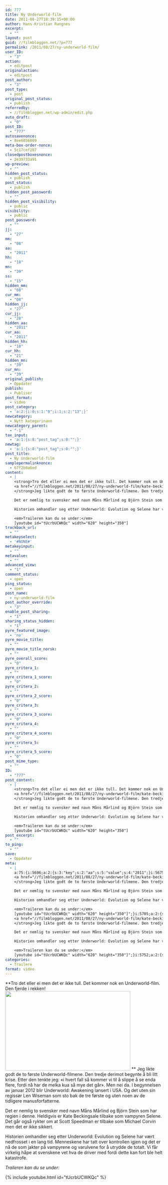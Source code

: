 ```yaml
---
id: 777
title: Ny Underworld-film
date: 2011-08-27T18:39:15+00:00
author: Hans-Kristian Rangnes
excerpt:
  - ""
layout: post
guid: //filmbloggen.net/?p=777
permalink: /2011/08/27/ny-underworld-film/
user_ID:
  - "3"
action:
  - editpost
originalaction:
  - editpost
post_author:
  - "3"
post_type:
  - post
original_post_status:
  - publish
referredby:
  - //filmbloggen.net/wp-admin/edit.php
auto_draft:
  - "0"
post_ID:
  - "777"
autosavenonce:
  - 8ee6056069
meta-box-order-nonce:
  - 5c17cef207
closedpostboxesnonce:
  - 2e39733a91
wp-preview:
  - ""
hidden_post_status:
  - publish
post_status:
  - publish
hidden_post_password:
  - ""
hidden_post_visibility:
  - public
visibility:
  - public
post_password:
  - ""
jj:
  - "27"
mm:
  - "08"
aa:
  - "2011"
hh:
  - "18"
mn:
  - "39"
ss:
  - "15"
hidden_mm:
  - "08"
cur_mm:
  - "08"
hidden_jj:
  - "27"
cur_jj:
  - "28"
hidden_aa:
  - "2011"
cur_aa:
  - "2011"
hidden_hh:
  - "18"
cur_hh:
  - "21"
hidden_mn:
  - "39"
cur_mn:
  - "39"
original_publish:
  - Oppdater
publish:
  - Publiser
post_format:
  - video
post_category:
  - 'a:2:{i:0;s:1:"0";i:1;s:2:"13";}'
newcategory:
  - Nytt kategorinavn
newcategory_parent:
  - "-1"
tax_input:
  - 'a:1:{s:8:"post_tag";s:0:"";}'
newtag:
  - 'a:1:{s:8:"post_tag";s:0:"";}'
post_title:
  - Ny Underworld-film
samplepermalinknonce:
  - 67f2b0a6ed
content:
  - |
    <strong>Tro det eller ei men det er ikke tull. Det kommer nok en Underworld-film. Den fjerde i rekken!
    <a href="//filmbloggen.net/2011/08/27/ny-underworld-film/kate-beckinsale-in-underworld-awakening_500x333/" rel="attachment wp-att-778"><img class="alignnone size-full wp-image-778" src="//filmbloggen.net/wp-content/uploads//2011/08/kate-beckinsale-in-underworld-awakening_500x333.jpg" alt="" width="400" height="253" /></a>
    </strong>Jeg likte godt de to første Underworld-filmene. Den tredje derimot begynte å bli litt krise. Etter den tenkte jeg: "i hvert fall så kommer vi til å slippe å se enda flere, fordi nå har de melka kua så mye det går". Men nei da. I begynnelsen av januar 2012 blir Underworld: Awakening lansert i USA. Og det uten sin regissør Len Wiseman som sto bak de tre første og uten noen av de tidligere manusforfatterne.

    Det er nemlig to svensker med navn Måns Mårlind og Björn Stein som har regien i denne. Heldigvis er Kate Beckingsale tilbake som vampyren Selene. Det går også rykter om at Scott Speedman er tilbake som Michael Corvin men det er ikke sikkert.

    Historien omhandler seg etter Underworld: Evolution og Selene har vært nedfrosset i en lang tid. Menneskene har tatt over kontrollen igjen og det er nå de som jakter på vampyrene og varulvene for å utrydde de totalt. Vi får virkelig håpe at svenskene vet hva de driver med fordi dette kan fort ble helt katastrofe.

    <em>Traileren kan du se under:</em>
    [youtube id="tUcrbUCWKQc" width="620" height="350"]
trackback_url:
  - ""
metakeyselect:
  - '#NONE#'
metakeyinput:
  - ""
metavalue:
  - ""
advanced_view:
  - "1"
comment_status:
  - open
ping_status:
  - open
post_name:
  - ny-underworld-film
post_author_override:
  - "3"
enable_post_sharing:
  - "1"
sharing_status_hidden:
  - "1"
pyre_featured_image:
  - 'no'
pyre_movie_title:
  - ""
pyre_movie_title_norsk:
  - ""
pyre_overall_score:
  - "0"
pyre_critera_1:
  - ""
pyre_critera_1_score:
  - "0"
pyre_critera_2:
  - ""
pyre_critera_2_score:
  - "0"
pyre_critera_3:
  - ""
pyre_critera_3_score:
  - "0"
pyre_critera_4:
  - ""
pyre_critera_4_score:
  - "0"
pyre_critera_5:
  - ""
pyre_critera_5_score:
  - "0"
post_mime_type:
  - ""
ID:
  - "777"
post_content:
  - |
    <strong>Tro det eller ei men det er ikke tull. Det kommer nok en Underworld-film. Den fjerde i rekken!
    <a href="//filmbloggen.net/2011/08/27/ny-underworld-film/kate-beckinsale-in-underworld-awakening_500x333/" rel="attachment wp-att-778"><img class="alignnone size-full wp-image-778" src="//filmbloggen.net/wp-content/uploads//2011/08/kate-beckinsale-in-underworld-awakening_500x333.jpg" alt="" width="400" height="253" /></a>
    </strong>Jeg likte godt de to første Underworld-filmene. Den tredje derimot begynte å bli litt krise. Etter den tenkte jeg: "i hvert fall så kommer vi til å slippe å se enda flere, fordi nå har de melka kua så mye det går". Men nei da. I begynnelsen av januar 2012 blir Underworld: Awakening lansert i USA. Og det uten sin regissør Len Wiseman som sto bak de tre første og uten noen av de tidligere manusforfatterne.

    Det er nemlig to svensker med navn Måns Mårlind og Björn Stein som har regien i denne. Heldigvis er Kate Beckingsale tilbake som vampyren Selene. Det går også rykter om at Scott Speedman er tilbake som Michael Corvin men det er ikke sikkert.

    Historien omhandler seg etter Underworld: Evolution og Selene har vært nedfrosset i en lang tid. Menneskene har tatt over kontrollen igjen og det er nå de som jakter på vampyrene og varulvene for å utrydde de totalt. Vi får virkelig håpe at svenskene vet hva de driver med fordi dette kan fort ble helt katastrofe.

    <em>Traileren kan du se under:</em>
    [youtube id="tUcrbUCWKQc" width="620" height="350"]
post_excerpt:
  - ""
to_ping:
  - ""
save:
  - Oppdater
meta:
  - |
    a:75:{i:5696;a:2:{s:3:"key";s:2:"aa";s:5:"value";s:4:"2011";}i:5675;a:2:{s:3:"key";s:6:"action";s:5:"value";s:8:"editpost";}i:5728;a:2:{s:3:"key";s:13:"advanced_view";s:5:"value";s:1:"1";}i:5684;a:2:{s:3:"key";s:13:"autosavenonce";s:5:"value";s:10:"e340991060";}i:5682;a:2:{s:3:"key";s:10:"auto_draft";s:5:"value";s:1:"0";}i:5686;a:2:{s:3:"key";s:20:"closedpostboxesnonce";s:5:"value";s:10:"8effb3dc31";}i:5729;a:2:{s:3:"key";s:14:"comment_status";s:5:"value";s:4:"open";}i:5721;a:2:{s:3:"key";s:7:"content";s:5:"value";s:1589:"<strong>Tro det eller ei men det er ikke tull. Det kommer nok en Underworld-film. Den fjerde i rekken!
    <a href="//filmbloggen.net/2011/08/27/ny-underworld-film/kate-beckinsale-in-underworld-awakening_500x333/" rel="attachment wp-att-778"><img class="alignnone size-full wp-image-778" title="kate-beckinsale-in-underworld-awakening_500x333" src="//filmbloggen.net/wp-content/uploads//2011/08/kate-beckinsale-in-underworld-awakening_500x333.jpg" alt="" width="400" height="253" /></a>
    </strong>Jeg likte godt de to første Underworld-filmene. Den tredje derimot begynte å bli litt krise. Etter den tenkte jeg: "i hvert fall så kommer vi til å slippe å se enda flere, fordi nå har de melka kua så mye det går". Men nei da. I begynnelsen av januar 2012 blir Underworld: Awakening lansert i USA. Og det uten sin regissør Len Wiseman som sto bak de tre første og uten noen av de tidligere manusforfatterne.

    Det er nemlig to svensker med navn Måns Mårlind og Björn Stein som har regien i denne. Heldigvis er Kate Beckingsale tilbake som vampyren Selene. Det går også rykter om at Scott Speedman er tilbake som Michael Corvin men det er ikke sikkert.

    Historien omhandler seg etter Underworld: Evolution og Selene har vært nedfrosset i en lang tid. Menneskene har tatt over kontrollen igjen og det er nå de som jakter på vampyrene og varulvene for å utrydde de totalt. Vi får virkelig håpe at svenskene vet hva de driver med fordi dette kan fort ble helt katastrofe.

    <em>Traileren kan du se under:</em>
    [youtube id="tUcrbUCWKQc" width="620" height="350"]";}i:5705;a:2:{s:3:"key";s:6:"cur_aa";s:5:"value";s:4:"2011";}i:5707;a:2:{s:3:"key";s:6:"cur_hh";s:5:"value";s:2:"18";}i:5703;a:2:{s:3:"key";s:6:"cur_jj";s:5:"value";s:2:"27";}i:5701;a:2:{s:3:"key";s:6:"cur_mm";s:5:"value";s:2:"08";}i:5709;a:2:{s:3:"key";s:6:"cur_mn";s:5:"value";s:2:"39";}i:5733;a:2:{s:3:"key";s:19:"enable_post_sharing";s:5:"value";s:1:"1";}i:5722;a:2:{s:3:"key";s:7:"excerpt";s:5:"value";s:0:"";}i:5697;a:2:{s:3:"key";s:2:"hh";s:5:"value";s:2:"18";}i:5704;a:2:{s:3:"key";s:9:"hidden_aa";s:5:"value";s:4:"2011";}i:5706;a:2:{s:3:"key";s:9:"hidden_hh";s:5:"value";s:2:"18";}i:5702;a:2:{s:3:"key";s:9:"hidden_jj";s:5:"value";s:2:"27";}i:5700;a:2:{s:3:"key";s:9:"hidden_mm";s:5:"value";s:2:"08";}i:5708;a:2:{s:3:"key";s:9:"hidden_mn";s:5:"value";s:2:"39";}i:5690;a:2:{s:3:"key";s:20:"hidden_post_password";s:5:"value";s:0:"";}i:5688;a:2:{s:3:"key";s:18:"hidden_post_status";s:5:"value";s:7:"publish";}i:5691;a:2:{s:3:"key";s:22:"hidden_post_visibility";s:5:"value";s:6:"public";}i:5750;a:2:{s:3:"key";s:2:"ID";s:5:"value";s:3:"777";}i:5694;a:2:{s:3:"key";s:2:"jj";s:5:"value";s:2:"27";}i:5685;a:2:{s:3:"key";s:20:"meta-box-order-nonce";s:5:"value";s:10:"8753b9c564";}i:5725;a:2:{s:3:"key";s:12:"metakeyinput";s:5:"value";s:0:"";}i:5724;a:2:{s:3:"key";s:13:"metakeyselect";s:5:"value";s:6:"#NONE#";}i:5726;a:2:{s:3:"key";s:9:"metavalue";s:5:"value";s:0:"";}i:5695;a:2:{s:3:"key";s:2:"mm";s:5:"value";s:2:"08";}i:5698;a:2:{s:3:"key";s:2:"mn";s:5:"value";s:2:"39";}i:5714;a:2:{s:3:"key";s:11:"newcategory";s:5:"value";s:17:"Nytt kategorinavn";}i:5715;a:2:{s:3:"key";s:18:"newcategory_parent";s:5:"value";s:2:"-1";}i:5676;a:2:{s:3:"key";s:14:"originalaction";s:5:"value";s:8:"editpost";}i:5679;a:2:{s:3:"key";s:20:"original_post_status";s:5:"value";s:7:"publish";}i:5710;a:2:{s:3:"key";s:16:"original_publish";s:5:"value";s:8:"Oppdater";}i:5730;a:2:{s:3:"key";s:11:"ping_status";s:5:"value";s:4:"open";}i:5677;a:2:{s:3:"key";s:11:"post_author";s:5:"value";s:1:"3";}i:5732;a:2:{s:3:"key";s:20:"post_author_override";s:5:"value";s:1:"3";}i:5751;a:2:{s:3:"key";s:12:"post_content";s:5:"value";s:1589:"<strong>Tro det eller ei men det er ikke tull. Det kommer nok en Underworld-film. Den fjerde i rekken!
    <a href="//filmbloggen.net/2011/08/27/ny-underworld-film/kate-beckinsale-in-underworld-awakening_500x333/" rel="attachment wp-att-778"><img class="alignnone size-full wp-image-778" title="kate-beckinsale-in-underworld-awakening_500x333" src="//filmbloggen.net/wp-content/uploads//2011/08/kate-beckinsale-in-underworld-awakening_500x333.jpg" alt="" width="400" height="253" /></a>
    </strong>Jeg likte godt de to første Underworld-filmene. Den tredje derimot begynte å bli litt krise. Etter den tenkte jeg: "i hvert fall så kommer vi til å slippe å se enda flere, fordi nå har de melka kua så mye det går". Men nei da. I begynnelsen av januar 2012 blir Underworld: Awakening lansert i USA. Og det uten sin regissør Len Wiseman som sto bak de tre første og uten noen av de tidligere manusforfatterne.

    Det er nemlig to svensker med navn Måns Mårlind og Björn Stein som har regien i denne. Heldigvis er Kate Beckingsale tilbake som vampyren Selene. Det går også rykter om at Scott Speedman er tilbake som Michael Corvin men det er ikke sikkert.

    Historien omhandler seg etter Underworld: Evolution og Selene har vært nedfrosset i en lang tid. Menneskene har tatt over kontrollen igjen og det er nå de som jakter på vampyrene og varulvene for å utrydde de totalt. Vi får virkelig håpe at svenskene vet hva de driver med fordi dette kan fort ble helt katastrofe.

    <em>Traileren kan du se under:</em>
    [youtube id="tUcrbUCWKQc" width="620" height="350"]";}i:5752;a:2:{s:3:"key";s:12:"post_excerpt";s:5:"value";s:0:"";}i:5712;a:2:{s:3:"key";s:11:"post_format";s:5:"value";s:1:"0";}i:5683;a:2:{s:3:"key";s:7:"post_ID";s:5:"value";s:3:"777";}i:5749;a:2:{s:3:"key";s:14:"post_mime_type";s:5:"value";s:0:"";}i:5731;a:2:{s:3:"key";s:9:"post_name";s:5:"value";s:18:"ny-underworld-film";}i:5693;a:2:{s:3:"key";s:13:"post_password";s:5:"value";s:0:"";}i:5689;a:2:{s:3:"key";s:11:"post_status";s:5:"value";s:7:"publish";}i:5719;a:2:{s:3:"key";s:10:"post_title";s:5:"value";s:18:"Ny Underworld-film";}i:5678;a:2:{s:3:"key";s:9:"post_type";s:5:"value";s:4:"post";}i:5711;a:2:{s:3:"key";s:7:"publish";s:5:"value";s:8:"Publiser";}i:5739;a:2:{s:3:"key";s:14:"pyre_critera_1";s:5:"value";s:0:"";}i:5740;a:2:{s:3:"key";s:20:"pyre_critera_1_score";s:5:"value";s:1:"0";}i:5741;a:2:{s:3:"key";s:14:"pyre_critera_2";s:5:"value";s:0:"";}i:5742;a:2:{s:3:"key";s:20:"pyre_critera_2_score";s:5:"value";s:1:"0";}i:5743;a:2:{s:3:"key";s:14:"pyre_critera_3";s:5:"value";s:0:"";}i:5744;a:2:{s:3:"key";s:20:"pyre_critera_3_score";s:5:"value";s:1:"0";}i:5745;a:2:{s:3:"key";s:14:"pyre_critera_4";s:5:"value";s:0:"";}i:5746;a:2:{s:3:"key";s:20:"pyre_critera_4_score";s:5:"value";s:1:"0";}i:5747;a:2:{s:3:"key";s:14:"pyre_critera_5";s:5:"value";s:0:"";}i:5748;a:2:{s:3:"key";s:20:"pyre_critera_5_score";s:5:"value";s:1:"0";}i:5735;a:2:{s:3:"key";s:19:"pyre_featured_image";s:5:"value";s:2:"no";}i:5736;a:2:{s:3:"key";s:16:"pyre_movie_title";s:5:"value";s:0:"";}i:5737;a:2:{s:3:"key";s:22:"pyre_movie_title_norsk";s:5:"value";s:0:"";}i:5738;a:2:{s:3:"key";s:18:"pyre_overall_score";s:5:"value";s:1:"0";}i:5680;a:2:{s:3:"key";s:10:"referredby";s:5:"value";s:44:"//filmbloggen.net/wp-admin/post-new.php";}i:5720;a:2:{s:3:"key";s:20:"samplepermalinknonce";s:5:"value";s:10:"f923289088";}i:5759;a:2:{s:3:"key";s:4:"save";s:5:"value";s:8:"Oppdater";}i:5734;a:2:{s:3:"key";s:21:"sharing_status_hidden";s:5:"value";s:1:"1";}i:5699;a:2:{s:3:"key";s:2:"ss";s:5:"value";s:2:"15";}i:5753;a:2:{s:3:"key";s:7:"to_ping";s:5:"value";s:0:"";}i:5723;a:2:{s:3:"key";s:13:"trackback_url";s:5:"value";s:0:"";}i:5674;a:2:{s:3:"key";s:7:"user_ID";s:5:"value";s:1:"3";}i:5692;a:2:{s:3:"key";s:10:"visibility";s:5:"value";s:6:"public";}i:5687;a:2:{s:3:"key";s:10:"wp-preview";s:5:"value";s:0:"";}}
categories:
  - Trailere
format: video
---
```

**Tro det eller ei men det er ikke tull. Det kommer nok en Underworld-film. Den fjerde i rekken!
<a href="//filmbloggen.net/2011/08/27/ny-underworld-film/kate-beckinsale-in-underworld-awakening_500x333/" rel="attachment wp-att-778"><img class="alignnone size-full wp-image-778" src="//filmbloggen.net/wp-content/uploads//2011/08/kate-beckinsale-in-underworld-awakening_500x333.jpg" alt="" width="400" height="253" /></a>
** Jeg likte godt de to første Underworld-filmene. Den tredje derimot begynte å bli litt krise. Etter den tenkte jeg: «i hvert fall så kommer vi til å slippe å se enda flere, fordi nå har de melka kua så mye det går». Men nei da. I begynnelsen av januar 2012 blir Underworld: Awakening lansert i USA. Og det uten sin regissør Len Wiseman som sto bak de tre første og uten noen av de tidligere manusforfatterne.

Det er nemlig to svensker med navn Måns Mårlind og Björn Stein som har regien i denne. Heldigvis er Kate Beckingsale tilbake som vampyren Selene. Det går også rykter om at Scott Speedman er tilbake som Michael Corvin men det er ikke sikkert.

Historien omhandler seg etter Underworld: Evolution og Selene har vært nedfrosset i en lang tid. Menneskene har tatt over kontrollen igjen og det er nå de som jakter på vampyrene og varulvene for å utrydde de totalt. Vi får virkelig håpe at svenskene vet hva de driver med fordi dette kan fort ble helt katastrofe.

_Traileren kan du se under:_

{% include youtube.html id="tUcrbUCWKQc" %}
